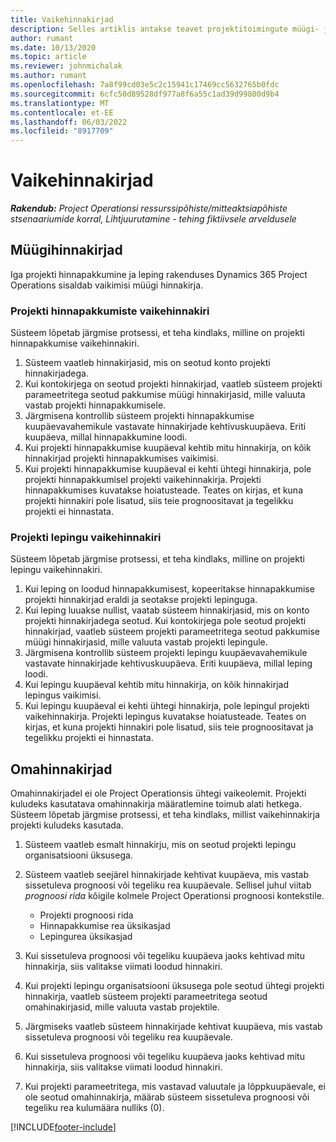 ```yaml
---
title: Vaikehinnakirjad
description: Selles artiklis antakse teavet projektitoimingute müügi- ja omahinna vaikeväärtuste kohta.
author: rumant
ms.date: 10/13/2020
ms.topic: article
ms.reviewer: johnmichalak
ms.author: rumant
ms.openlocfilehash: 7a8f99cd03e5c2c15941c17469cc5632765b0fdc
ms.sourcegitcommit: 6cfc50d89528df977a8f6a55c1ad39d99800d9b4
ms.translationtype: MT
ms.contentlocale: et-EE
ms.lasthandoff: 06/03/2022
ms.locfileid: "8917709"
---
```

# <a name="default-price-lists"></a>Vaikehinnakirjad

_**Rakendub:** Project Operationsi ressurssipõhiste/mitteaktsiapõhiste stsenaariumide korral,  Lihtjuurutamine - tehing fiktiivsele arveldusele_

## <a name="sales-price-lists"></a>Müügihinnakirjad

Iga projekti hinnapakkumine ja leping rakenduses Dynamics 365 Project Operations sisaldab vaikimisi müügi hinnakirja. 

### <a name="price-list-default-on-project-quotes"></a>Projekti hinnapakkumiste vaikehinnakiri
Süsteem lõpetab järgmise protsessi, et teha kindlaks, milline on projekti hinnapakkumise vaikehinnakiri.

1. Süsteem vaatleb hinnakirjasid, mis on seotud konto projekti hinnakirjadega. 
2. Kui kontokirjega on seotud projekti hinnakirjad, vaatleb süsteem projekti parameetritega seotud pakkumise müügi hinnakirjasid, mille valuuta vastab projekti hinnapakkumisele.
3. Järgmisena kontrollib süsteem projekti hinnapakkumise kuupäevavahemikule vastavate hinnakirjade kehtivuskuupäeva. Eriti kuupäeva, millal hinnapakkumine loodi.
4. Kui projekti hinnapakkumise kuupäeval kehtib mitu hinnakirja, on kõik hinnakirjad projekti hinnapakkumises vaikimisi.
5. Kui projekti hinnapakkumise kuupäeval ei kehti ühtegi hinnakirja, pole projekti hinnapakkumisel projekti vaikehinnakirja. Projekti hinnapakkumises kuvatakse hoiatusteade. Teates on kirjas, et kuna projekti hinnakiri pole lisatud, siis teie prognoositavat ja tegelikku projekti ei hinnastata.

### <a name="price-list-default-on-project-contracts"></a>Projekti lepingu vaikehinnakiri 
Süsteem lõpetab järgmise protsessi, et teha kindlaks, milline on projekti lepingu vaikehinnakiri.

1. Kui leping on loodud hinnapakkumisest, kopeeritakse hinnapakkumise projekti hinnakirjad eraldi ja seotakse projekti lepinguga.
2. Kui leping luuakse nullist, vaatab süsteem hinnakirjasid, mis on konto projekti hinnakirjadega seotud. Kui kontokirjega pole seotud projekti hinnakirjad, vaatleb süsteem projekti parameetritega seotud pakkumise müügi hinnakirjasid, mille valuuta vastab projekti lepingule.
4. Järgmisena kontrollib süsteem projekti lepingu kuupäevavahemikule vastavate hinnakirjade kehtivuskuupäeva. Eriti kuupäeva, millal leping loodi.
5. Kui lepingu kuupäeval kehtib mitu hinnakirja, on kõik hinnakirjad lepingus vaikimisi.
6. Kui lepingu kuupäeval ei kehti ühtegi hinnakirja, pole lepingul projekti vaikehinnakirja. Projekti lepingus kuvatakse hoiatusteade. Teates on kirjas, et kuna projekti hinnakiri pole lisatud, siis teie prognoositavat ja tegelikku projekti ei hinnastata.

## <a name="cost-price-lists"></a>Omahinnakirjad

Omahinnakirjadel ei ole Project Operationsis ühtegi vaikeolemit. Projekti kuludeks kasutatava omahinnakirja määratlemine toimub alati hetkega. Süsteem lõpetab järgmise protsessi, et teha kindlaks, millist vaikehinnakirja projekti kuludeks kasutada.

1. Süsteem vaatleb esmalt hinnakirju, mis on seotud projekti lepingu organisatsiooni üksusega.
2. Süsteem vaatleb seejärel hinnakirjade kehtivat kuupäeva, mis vastab sissetuleva prognoosi või tegeliku rea kuupäevale. Sellisel juhul viitab *prognoosi rida* kõigile kolmele Project Operationsi prognoosi kontekstile.

    - Projekti prognoosi rida
    - Hinnapakkumise rea üksikasjad
    - Lepingurea üksikasjad
  
3. Kui sissetuleva prognoosi või tegeliku kuupäeva jaoks kehtivad mitu hinnakirja, siis valitakse viimati loodud hinnakiri.
4. Kui projekti lepingu organisatsiooni üksusega pole seotud ühtegi projekti hinnakirja, vaatleb süsteem projekti parameetritega seotud omahinakirjasid, mille valuuta vastab projektile.
5. Järgmiseks vaatleb süsteem hinnakirjade kehtivat kuupäeva, mis vastab sissetuleva prognoosi või tegeliku rea kuupäevale. 
6. Kui sissetuleva prognoosi või tegeliku kuupäeva jaoks kehtivad mitu hinnakirja, siis valitakse viimati loodud hinnakiri.
7. Kui projekti parameetritega, mis vastavad valuutale ja lõppkuupäevale, ei ole seotud omahinnakirja, määrab süsteem sissetuleva prognoosi või tegeliku rea kulumäära nulliks (0).


[!INCLUDE[footer-include](../includes/footer-banner.md)]